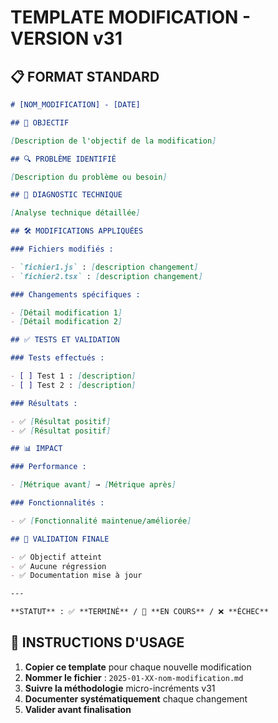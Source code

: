 # TEMPLATE MODIFICATION - VERSION v31

## 📋 FORMAT STANDARD

```markdown
# [NOM_MODIFICATION] - [DATE]

## 🎯 OBJECTIF

[Description de l'objectif de la modification]

## 🔍 PROBLÈME IDENTIFIÉ

[Description du problème ou besoin]

## 🧪 DIAGNOSTIC TECHNIQUE

[Analyse technique détaillée]

## 🛠️ MODIFICATIONS APPLIQUÉES

### Fichiers modifiés :

- `fichier1.js` : [description changement]
- `fichier2.tsx` : [description changement]

### Changements spécifiques :

- [Détail modification 1]
- [Détail modification 2]

## ✅ TESTS ET VALIDATION

### Tests effectués :

- [ ] Test 1 : [description]
- [ ] Test 2 : [description]

### Résultats :

- ✅ [Résultat positif]
- ✅ [Résultat positif]

## 📊 IMPACT

### Performance :

- [Métrique avant] → [Métrique après]

### Fonctionnalités :

- ✅ [Fonctionnalité maintenue/améliorée]

## 🎯 VALIDATION FINALE

- ✅ Objectif atteint
- ✅ Aucune régression
- ✅ Documentation mise à jour

---

**STATUT** : ✅ **TERMINÉ** / 🔄 **EN COURS** / ❌ **ÉCHEC**
```

## 🎯 INSTRUCTIONS D'USAGE

1. **Copier ce template** pour chaque nouvelle modification
2. **Nommer le fichier** : `2025-01-XX-nom-modification.md`
3. **Suivre la méthodologie** micro-incréments v31
4. **Documenter systématiquement** chaque changement
5. **Valider avant finalisation**
